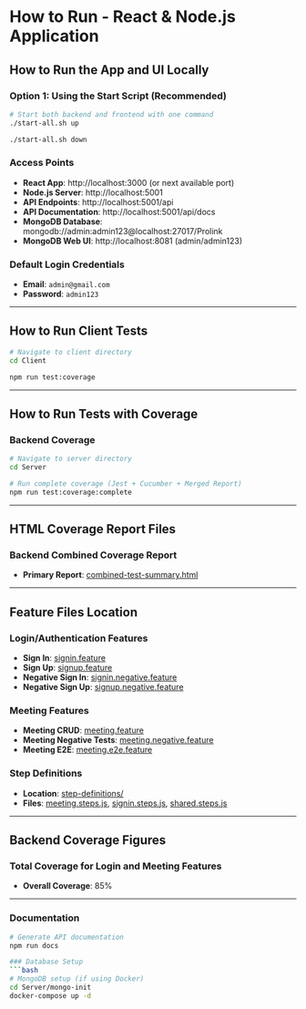 # How to Run - React & Node.js Application

## How to Run the App and UI Locally

### Option 1: Using the Start Script (Recommended)
```bash
# Start both backend and frontend with one command
./start-all.sh up

./start-all.sh down
```

### Access Points
- **React App**: http://localhost:3000 (or next available port)
- **Node.js Server**: http://localhost:5001
- **API Endpoints**: http://localhost:5001/api
- **API Documentation**: http://localhost:5001/api/docs
- **MongoDB Database**: mongodb://admin:admin123@localhost:27017/Prolink
- **MongoDB Web UI**: http://localhost:8081 (admin/admin123)

### Default Login Credentials
- **Email**: `admin@gmail.com`
- **Password**: `admin123`

---

## How to Run Client Tests

```bash
# Navigate to client directory
cd Client

npm run test:coverage

```

---

## How to Run Tests with Coverage

### Backend Coverage
```bash
# Navigate to server directory
cd Server

# Run complete coverage (Jest + Cucumber + Merged Report)
npm run test:coverage:complete
```

---

## HTML Coverage Report Files

### Backend Combined Coverage Report
- **Primary Report**: [combined-test-summary.html](Server/tests/coverage/combined-test-summary.html)

---

## Feature Files Location

### Login/Authentication Features
- **Sign In**: [signin.feature](Server/tests/features/signin.feature)
- **Sign Up**: [signup.feature](Server/tests/features/signup.feature)
- **Negative Sign In**: [signin.negative.feature](Server/tests/features/signin.negative.feature)
- **Negative Sign Up**: [signup.negative.feature](Server/tests/features/signup.negative.feature)

### Meeting Features
- **Meeting CRUD**: [meeting.feature](Server/tests/features/meeting.feature)
- **Meeting Negative Tests**: [meeting.negative.feature](Server/tests/features/meeting.negative.feature)
- **Meeting E2E**: [meeting.e2e.feature](Server/tests/features/meeting.e2e.feature)

### Step Definitions
- **Location**: [step-definitions/](Server/tests/features/step-definitions/)
- **Files**: [meeting.steps.js](Server/tests/features/step-definitions/meeting.steps.js), [signin.steps.js](Server/tests/features/step-definitions/signin.steps.js), [shared.steps.js](Server/tests/features/step-definitions/shared.steps.js)

---

## Backend Coverage Figures

### Total Coverage for Login and Meeting Features
- **Overall Coverage**: 85% 

---

### Documentation
```bash
# Generate API documentation
npm run docs

### Database Setup
```bash
# MongoDB setup (if using Docker)
cd Server/mongo-init
docker-compose up -d
``` 